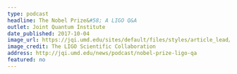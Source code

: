 ```yaml
---
type: podcast
headline: The Nobel Prize&#58; A LIGO Q&A
outlet: Joint Quantum Institute
date_published: 2017-10-04
image_url: https://jqi.umd.edu/sites/default/files/styles/article_lead/public/images/ligo_graphic.jpg?itok=hv8ZYwWl
image_credit: The LIGO Scientific Collaboration
address: http://jqi.umd.edu/news/podcast/nobel-prize-ligo-qa
featured: no
---
```

